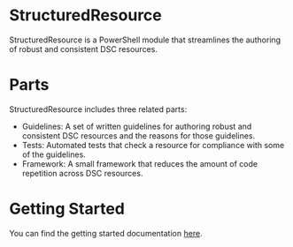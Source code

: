 # StructuredResource

StructuredResource is a PowerShell module that streamlines the authoring of robust and consistent DSC resources.

# Parts

StructuredResource includes three related parts:

* Guidelines: A set of written guidelines for authoring robust and consistent DSC resources and the reasons for those guidelines.
* Tests: Automated tests that check a resource for compliance with some of the guidelines.
* Framework: A small framework that reduces the amount of code repetition across DSC resources.

# Getting Started

You can find the getting started documentation [here]().